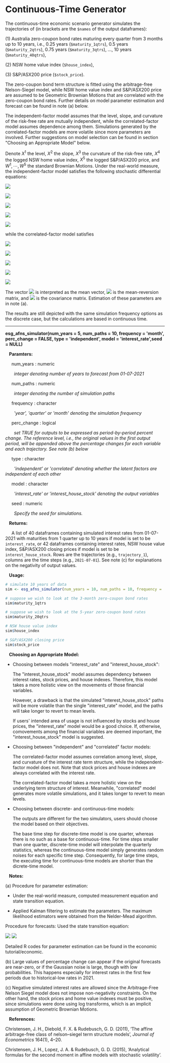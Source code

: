 # Continuous-Time Generator

The continuous-time economic scenario generator simulates the trajectories of (in brackets are the `$names` of the output dataframes): 

(1) Australia zero-coupon bond rates maturing every quarter from 3 months up to 10 years, i.e., 0.25 years (`$maturity_1qtrs`), 0.5 years (`$maturity_2qtrs`), 0.75 years (`$maturity_3qtrs`), ..., 10 years (`$maturity_40qtrs`), 

(2) NSW home value index (`$house_index`), 

(3) S&P/ASX200 price (`$stock_price`). 

The zero-coupon bond term structure is fitted using the arbitrage-free Nelson-Siegel model, while NSW home value index and S&P/ASX200 price are assumed to be Geometric Brownian Motions that are correlated with the zero-coupon bond rates. Further details on model parameter estimation and forecast can be found in note (a) below. 

The independent-factor model assumes that the level, slope, and curvature of the risk-free rate are mutually independent, while the correlated-factor model assumes dependence among them. Simulations generated by the correlated-factor models are more volatile since more parameters are involved. Further suggestions on model selection can be found in section "Choosing an Appropriate Model" below. 

Denote $X^1$ the level, $X^2$ the slope, $X^3$ the curvature of the risk-free rate, $X^4$ the logged NSW home value index, $X^5$ the logged S&P/ASX200 price, and $W^1, \cdots, W^5$ the standard Brownian Motions. Under the real-world measure, the independent-factor model satisfies the following stochastic differential equations: 

![](https://latex.codecogs.com/svg.image?dX_t^1&space;=&space;[\theta_1&space;-&space;\kappa_{11}X_t^1&space;]dt&space;&plus;&space;\sigma_{11}&space;dW_t^1,)

![](https://latex.codecogs.com/svg.image?dX_t^2&space;=&space;[\theta_2&space;-&space;\kappa_{22}&space;X_t^2&space;]dt&space;&plus;&space;\sigma_{22}&space;dW_t^2,)

![](https://latex.codecogs.com/svg.image?dX_t^3&space;=&space;[\theta_3&space;-\kappa_{33}&space;X_t^3]&space;dt&space;&plus;&space;\sigma_{33}&space;dW_t^3,)

![](https://latex.codecogs.com/svg.image?dX_t^4&space;=&space;[\theta_4&space;&plus;&space;X_t^1&space;&plus;&space;X_t^2]dt&space;&plus;&space;\sum_{i=1}^4&space;\sigma_{4i}&space;dW_t^i,)

![](https://latex.codecogs.com/svg.image?dX_t^5&space;=&space;[\theta_5&space;&plus;&space;X_t^1&space;&plus;&space;X_t^2]dt&space;&plus;&space;\sum_{i=1}^5&space;\sigma_{5i}&space;dW_t^i&space;,)

while the correlated-factor model satisfies 

![](https://latex.codecogs.com/svg.image?dX_t^1&space;=&space;[\theta_1&space;-&space;\sum_{i=1}^3&space;\kappa_{1i}&space;X_t^i&space;]dt&space;&plus;&space;\sigma_{11}&space;dW_t^1,)

![](https://latex.codecogs.com/svg.image?dX_t^2&space;=&space;[\theta_2&space;-&space;\sum_{i=1}^3&space;\kappa_{2i}&space;X_t^i]dt&space;&plus;&space;\sum_{i=1}^2&space;\sigma_{2i}&space;dW_t^i,)

![](https://latex.codecogs.com/svg.image?dX_t^3&space;=&space;[\theta_3&space;-&space;\sum_{i=1}^3&space;\kappa_{3i}&space;X_t^i]&space;dt&space;&space;&plus;&space;\sum_{i=1}^3&space;\sigma_{3i}&space;dW_t^i,)

![](https://latex.codecogs.com/svg.image?dX_t^4&space;=&space;[\theta_4&space;&plus;&space;X_t^1&space;&plus;&space;X_t^2]&space;dt&space;&plus;&space;\sum_{i=1}^4&space;\sigma_{4i}&space;dW_t^i,)

![](https://latex.codecogs.com/svg.image?dX_t^5&space;=&space;[\theta_5&space;&plus;&space;X_t^1&space;&plus;&space;X_t^2]&space;dt&space;&plus;&space;\sum_{i=1}^5&space;\sigma_{5i}&space;dW_t^i.)

The vector ![](https://latex.codecogs.com/svg.image?(\theta_1,&space;\cdots,&space;\theta_5)^\top) is interpreted as the mean vector, ![](https://latex.codecogs.com/svg.image?K&space;=&space;(\kappa_{ij})) is the mean-reversion matrix, and ![](https://latex.codecogs.com/svg.image?\Sigma&space;=&space;(\sigma_{ij})) is the covariance matrix. Estimation of these parameters are in note (a). 

The results are still depicted with the same simulation frequency options as the discrete case, but the calculations are based in continuous time. 

---

**esg_afns_simulator(num_years = 5, num_paths = 10, frequency = 'month', perc_change = FALSE, type = 'independent', model = 'interest_rate',seed = NULL)**

&nbsp;&nbsp; **Paramters:**

&nbsp;&nbsp;&nbsp;&nbsp; num_years : numeric

&nbsp;&nbsp;&nbsp;&nbsp;&nbsp;&nbsp; *integer denoting number of years to forecast from 01-07-2021*

&nbsp;&nbsp;&nbsp;&nbsp; num_paths : numeric

&nbsp;&nbsp;&nbsp;&nbsp;&nbsp;&nbsp; *integer denoting the number of simulation paths*

&nbsp;&nbsp;&nbsp;&nbsp; frequency : character

&nbsp;&nbsp;&nbsp;&nbsp;&nbsp;&nbsp; *'year', 'quarter' or 'month' denoting the simulation frequency*

&nbsp;&nbsp;&nbsp;&nbsp; perc_change : logical

&nbsp;&nbsp;&nbsp;&nbsp;&nbsp;&nbsp; *set TRUE for outputs to be expressed as period-by-period percent change. The reference level, i.e., the original values in the first output period, will be appended above the percentage changes for each variable and each trajectory. See note (b) below*

&nbsp;&nbsp;&nbsp;&nbsp; type : character

&nbsp;&nbsp;&nbsp;&nbsp;&nbsp;&nbsp; *'independent' or 'correlated' denoting whether the latent factors are independent of each other*

&nbsp;&nbsp;&nbsp;&nbsp; model : character

&nbsp;&nbsp;&nbsp;&nbsp;&nbsp;&nbsp; *'interest_rate' or 'interest_house_stock' denoting the output variables*

&nbsp;&nbsp;&nbsp;&nbsp; seed : numeric

&nbsp;&nbsp;&nbsp;&nbsp;&nbsp;&nbsp; *Specify the seed for simulations.*

&nbsp;&nbsp; **Returns:**

&nbsp;&nbsp;&nbsp;&nbsp; A list of 40 dataframes containing simulated interest rates  from 01-07-2021 with maturities from 1 quarter up to 10 years if model is set to be `interest_rate`, or 42 dataframes containing interest rates, NSW house value index, S&P/ASX200 closing prices if model is set to be `interest_house_stock`. Rows are the trajectories (e.g., `trajectory_1`), columns are the time steps (e.g., `2021-07-01`). See note (c) for explanations on the negativity of output values. 

&nbsp;&nbsp; **Usage:**

```r
# simulate 10 years of data 
sim <- esg_afns_simulator(num_years = 10, num_paths = 10, frequency = 'year', type = 'independent', model = 'interest_house_stock', seed = 1)

# suppose we wish to look at the 3-month zero-coupon bond rates
sim$maturity_1qtrs

# suppose we wish to look at the 5-year zero-coupon bond rates
sim$maturity_20qtrs

# NSW house value index 
sim$house_index

# S&P/ASX200 closing price 
sim$stock_price 
```

&nbsp;&nbsp; **Choosing an Appropriate Model:**

* Choosing between models "interest_rate" and "interest_house_stock":  
    
    The "interest_house_stock" model assumes dependency between interest rates, stock prices, and house indexes. Therefore, this model takes a more holistic view on the movements of those financial variables. 
        
    However, a drawback is that the simulated "interest_house_stock" paths will be more volatile than the single "interest_rate" model, and the paths will take longer to revert to mean levels. 
    
    If users' intended area of usage is not influenced by stocks and house prices, the "interest_rate" model would be a good choice. If, otherwise, comovements among the financial variables are deemed important, the "interest_house_stock" model is suggested. 

* Choosing between "independent" and "correlated" factor models:

    The correlated-factor model assumes correlation among level, slope, and curvature of the interest rate term structure, while the independent-factor model does not. Note that stock prices and house indexes are always correlated with the interest rate. 
    
    The correlated-factor model takes a more holistic view on the underlying term structure of interest. Meanwhile, "correlated" model generates more volatile simulations, and it takes longer to revert to mean levels. 

* Choosing between discrete- and continuous-time models: 

    The outputs are different for the two simulators, users should choose the model based on their objectives. 

    The base time step for discrete-time model is one quarter, whereas there is no such as a base for continuous-time. For time steps smaller than one quarter, discrete-time model will interpolate the quarterly statistics, whereas the continuous-time model simply generates random noises for each specific time step. Consequently, for large time steps, the executing time for continuous-time models are shorter than the dicrete-time model. 

&nbsp;&nbsp; **Notes:**

(a) Procedure for parameter estimation: 
        
 * Under the real-world measure, computed measurement equation and state transition equation. 
            
 * Applied Kalman filtering to estimate the parameters. The maximum likelihood estimators were obtained from the Nelder-Mead algorithm. 
            
 Procedure for forecasts: Used the state transition equation: 
         
 ![](https://latex.codecogs.com/svg.image?X_{t&plus;\Delta&space;t}&space;=&space;\int_0^{\Delta&space;t}&space;\exp(-K&space;s)ds&space;\theta&space;&plus;&space;\exp(-K&space;\Delta&space;t)&space;X_t&space;&plus;&space;\eta_t,&space;\eta_t&space;\sim&space;\mathcal{N}&space;(0,Q),)
 ![](https://latex.codecogs.com/svg.image?Q&space;=&space;\int_0^{\Delta&space;t}&space;\exp(-K&space;s)&space;\Sigma&space;\Sigma^\top&space;\exp(-K^\top&space;s)&space;ds)

Detailed R codes for parameter estimation can be found in the economic tutorial/economic. 

  (b) Large values of percentage change can appear if the original forecasts are near-zero, or if the Gaussian noise is large, though with low probabilities. This happens especially for interest rates in the first few periods due to historical-low rates in 2021. 

  (c) Negative simulated interest rates are allowed since the Arbitrage-Free Nelson Siegel model does not impose non-negativity constraints. On the other hand, the stock prices and home value indexes must be positive, since simulations were done using log transforms, which is an implicit assumption of Geometric Brownian Motions. 

&nbsp;&nbsp; **References:**

Christensen, J. H., Diebold, F. X. & Rudebusch, G. D. (2011), ‘The affine arbitrage-free class of nelson–siegel term structure models’, _Journal of Econometrics_ 164(1), 4–20.

Christensen, J. H., Lopez, J. A. & Rudebusch, G. D. (2015), ‘Analytical formulas for the second moment in affine models with stochastic volatility’.
